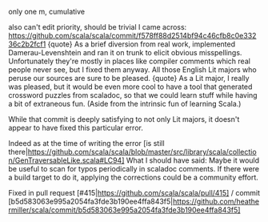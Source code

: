 only one m, cumulative

also can't edit priority, should be trivial
I came across:
https://github.com/scala/scala/commit/f578ff88d2514bf94c46cfb8c0e33236c2b2fcf1
{quote}
As a brief diversion from real work, implemented Damerau-Levenshtein
and ran it on trunk to elicit obvious misspellings. Unfortunately
they're mostly in places like compiler comments which real people never
see, but I fixed them anyway. All those English Lit majors who peruse
our sources are sure to be pleased.
{quote}
As a Lit major, I really was pleased, but it would be even more cool to have
a tool that generated crossword puzzles from scaladoc, so that we could
learn stuff while having a bit of extraneous fun.
(Aside from the intrinsic fun of learning Scala.)


While that commit is deeply satisfying to not only Lit majors, it doesn't appear to have fixed this particular error.

Indeed as at the time of writing the error [is still there|https://github.com/scala/scala/blob/master/src/library/scala/collection/GenTraversableLike.scala#LC94]
What I should have said: Maybe it would be useful to scan for typos periodically in scaladoc comments.  If there were a build target to do it, applying the corrections could be a community effort.

Fixed in pull request [#415|https://github.com/scala/scala/pull/415] / commit [b5d583063e995a2054fa3fde3b190ee4ffa843f5|https://github.com/heathermiller/scala/commit/b5d583063e995a2054fa3fde3b190ee4ffa843f5]
